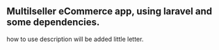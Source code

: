 ## Multilseller eCommerce app, using laravel and some dependencies.
how to use description will be added little letter.
